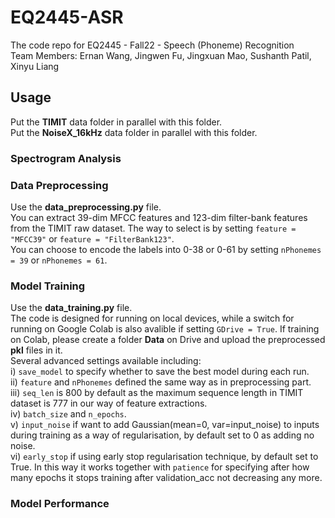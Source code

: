 # EQ2445-ASR
The code repo for EQ2445 - Fall22 - Speech (Phoneme) Recognition <br/>
Team Members: Ernan Wang, Jingwen Fu, Jingxuan Mao, Sushanth Patil, Xinyu Liang

## Usage
Put the **TIMIT** data folder in parallel with this folder. <br/>
Put the **NoiseX_16kHz** data folder in parallel with this folder. <br/>

### Spectrogram Analysis


### Data Preprocessing
Use the **data_preprocessing.py** file. <br/>
You can extract 39-dim MFCC features and 123-dim filter-bank features from the TIMIT raw dataset. The way to select is by setting `feature = "MFCC39"` or `feature = "FilterBank123"`. <br/>
You can choose to encode the labels into 0-38 or 0-61 by setting `nPhonemes = 39` or `nPhonemes = 61`. 

### Model Training
Use the **data_training.py** file. <br/>
The code is designed for running on local devices, while a switch for running on Google Colab is also avalible if setting `GDrive = True`. If training on Colab, please create a folder **Data** on Drive and upload the preprocessed **pkl** files in it. <br/>
Several advanced settings available including: <br/>
i) `save_model` to specify whether to save the best model during each run. <br/>
ii) `feature` and `nPhonemes` defined the same way as in preprocessing part. <br/>
iii) `seq_len` is 800 by default as the maximum sequence length in TIMIT dataset is 777 in our way of feature extractions. <br/>
iv) `batch_size` and `n_epochs`. <br/>
v) `input_noise` if want to add Gaussian(mean=0, var=input_noise) to inputs during training as a way of regularisation, by default set to 0 as adding no noise. <br/>
vi) `early_stop` if using early stop regularisation technique, by default set to True. In this way it works together with `patience` for specifying after how many epochs it stops training after validation_acc not decreasing any more.


### Model Performance
